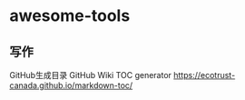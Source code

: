 # awesome-tools

## 写作

GitHub生成目录 GitHub Wiki TOC generator https://ecotrust-canada.github.io/markdown-toc/
